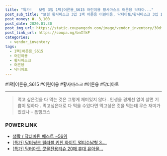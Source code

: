 ```yaml
--- 
title: "특가!   보령 3입 1팩|어른용_S615 어린이용 황사마스크 어른용 닥터아..." 
post_sub_title: "보령 황사마스크 3입 1팩 어른용 어린이용, 닥터아토/황사마스크 3입 1팩|어른용_S615" 
post_money: ₩. 3,100 
post_date: 2020.01.30 
post_img_url: https://static.coupangcdn.com/image/vendor_inventory/30df/85462734ff8525657075065c963f8d7ccc30ce19ff373ee609a080ca1736.jpg 
post_link_url: https://coupa.ng/bnIfkP 
categories: 
  - vendor_inventory 
tags: 
  - 1팩|어른용_S615 
  - 어린이용 
  - 황사마스크 
  - 어른용 
  - 닥터아토 
--- 
```

  #1팩|어른용_S615 #어린이용 #황사마스크 #어른용 #닥터아토 
<hr> 

> 먹고 싶은것을 다 먹는 것은 그렇게 재미있지 않다 . 인생을 경계선 없이 살면 기쁨이 덜하다 . 먹고싶은대로 다 먹을 수있다면 먹고싶은 것을 먹는데 무슨 재미가 있겠나 – 톰행크스 


### POWER LINK

* <a href="https://blog.naver.com/santokki14/221776185016" target="_blank">생활 / 닥터마틴 베스트 ~56위</a>
* <a href="https://blog.naver.com/an0733/221786463963" target="_blank">[특가] 닥터씽크 릴러블 키친 화이트 멀티수납형 3....</a>
* <a href="https://blog.naver.com/santokki14/221788837179" target="_blank">[특가] 닥터아토 콧물전용티슈 20매 휴대 유아물...</a>
